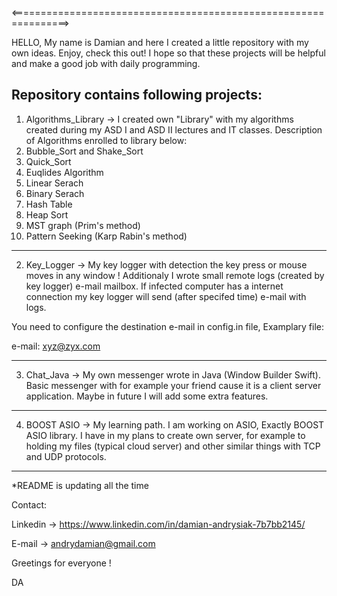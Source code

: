 <================================================================>

HELLO, My name is Damian and here I created a little
repository with my own ideas. Enjoy, check this out!
I hope so that these projects will be helpful and make
a good job with daily programming.

Repository contains following projects:
------------------------------------------------------

1. Algorithms_Library -> I created own "Library" 
with my algorithms created during my ASD I and ASD II
lectures and IT classes. Description of Algorithms enrolled to 
library below:
1. Bubble_Sort and Shake_Sort
2. Quick_Sort
3. Euqlides Algorithm
4. Linear Serach
5. Binary Serach
6. Hash Table
7. Heap Sort
8. MST graph (Prim's method)
9. Pattern Seeking (Karp Rabin's method)

------------------------------------------------------

2. Key_Logger -> My key logger with detection the key press or
mouse moves in any window ! Additionaly I wrote small remote
logs (created by key logger) e-mail mailbox. If infected computer
has a internet connection my key logger will send (after specifed
time) e-mail with logs.

You need to configure the destination e-mail in config.in file,
Examplary file:

e-mail: xyz@zyx.com

------------------------------------------------------

3. Chat_Java -> My own messenger wrote in Java (Window Builder Swift).
Basic messenger with for example your friend cause it is a client server
application. Maybe in future I will add some extra features.

------------------------------------------------------

4. BOOST ASIO -> My learning path. I am working on ASIO, Exactly
BOOST ASIO library. I have in my plans to create own server, for 
example to holding my files (typical cloud server) and other
similar things with TCP and UDP protocols.

------------------------------------------------------


*README is updating all the time

Contact:

Linkedin -> https://www.linkedin.com/in/damian-andrysiak-7b7bb2145/

E-mail -> andrydamian@gmail.com

Greetings for everyone !

DA